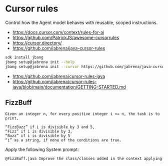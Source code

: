 # Cursor rules

Control how the Agent model behaves with reusable, scoped instructions.

- https://docs.cursor.com/context/rules-for-ai
- https://github.com/PatrickJS/awesome-cursorrules
- https://cursor.directory/
- https://github.com/jabrena/java-cursor-rules

```bash
sdk install jbang
jbang setup@jabrena init --help
jbang setup@jabrena init --cursor https://github.com/jabrena/java-cursor-rules
```

- https://github.com/jabrena/cursor-rules-java
- https://github.com/jabrena/cursor-rules-java/blob/main/documentation/GETTING-STARTED.md

## FizzBuff

```gherkin
Given an integer n, for every positive integer i <= n, the task is to print,

“FizzBuzz” if i is divisible by 3 and 5,
“Fizz” if i is divisible by 3,
“Buzz” if i is divisible by 5
“i” as a string, if none of the conditions are true.
```

Apply the following System prompt:

```bash
@FizzBuff.java Improve the class/classes added in the context applying the system prompt @142-java-functional-programming@142-java-functional-programming.md
```

